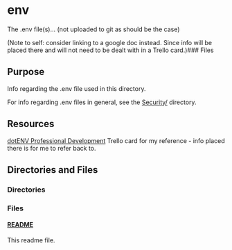 # env

The .env file(s)... (not uploaded to git as should be the case)

(Note to self: consider linking to a google doc instead. Since info will be placed there and will not need to be dealt with in a Trello card.)### Files

## Purpose

Info regarding the .env file used in this directory.

For info regarding .env files in general, see the [Security/](../../Security/) directory.

## Resources

[dotENV Professional Development](https://trello.com/c/CN0CvXEA/261-dotenv-professional-development?menu=filter&filter=label:none) Trello card for my reference - info placed there is for me to refer back to.

## Directories and Files

### Directories

### Files

#### [README](./README.md)

This readme file.

